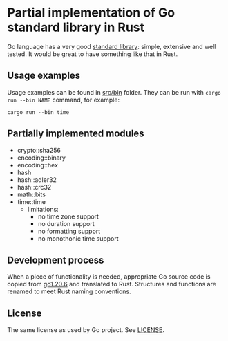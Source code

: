 # Partial implementation of Go standard library in Rust

Go language has a very good [standard library](https://pkg.go.dev/std): simple,
extensive and well tested.  It would be great to have something like that in Rust.

## Usage examples

Usage examples can be found in [src/bin](./src/bin) folder.
They can be run with `cargo run --bin NAME` command, for example:

```
cargo run --bin time
```

## Partially implemented modules

- crypto::sha256
- encoding::binary
- encoding::hex
- hash
- hash::adler32
- hash::crc32
- math::bits
- time::time
  - limitations:
    - no time zone support
    - no duration support
    - no formatting support
    - no monothonic time support

## Development process

When a piece of functionality is needed, appropriate Go source code is copied from
[go1.20.6](https://github.com/golang/go/tree/go1.20.6/src) and translated to Rust.
Structures and functions are renamed to meet Rust naming conventions.

## License

The same license as used by Go project.  See [LICENSE](./LICENSE).
